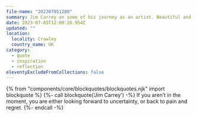 ```yaml
---
file-name: "202307051200"
summary: Jim Carrey on some of his journey as an artist. Beautiful and profound. I think he's more 'awake' than most.
date: 2023-07-05T12:00:28.954Z
updated: ""
location:
  locality: Crawley
  country_name: UK
category:
  - quote
  - inspiration
  - reflection
eleventyExcludeFromCollections: false
---
```


{% from "components/core/blockquotes/blockquotes.njk" import blockquote %}
{%- call blockquote('Jim Carrey') -%}
If you aren’t in the moment, you are either looking forward to uncertainty, or back to pain and regret.
{%- endcall -%}
